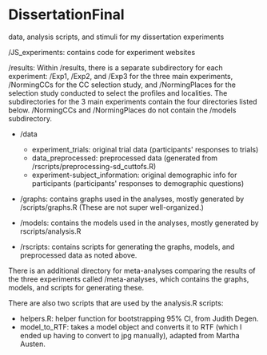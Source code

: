 # DissertationFinal
data, analysis scripts, and stimuli for my dissertation experiments


/JS_experiments: contains code for experiment websites


/results: 
Within /results, there is a separate subdirectory for each experiment: /Exp1, /Exp2, and /Exp3 for the three main experiments, /NormingCCs for the CC selection study, and /NormingPlaces for the selection study conducted to select the profiles and localities.  The subdirectories for the 3 main experiments contain the four directories listed below.  /NormingCCs and /NormingPlaces do not contain the /models subdirectory. 

* /data
  * experiment_trials: original trial data (participants' responses to trials)
  * data_preprocessed: preprocessed data (generated from /rscripts/preprocessing-sd_cuttofs.R) 
  * experiment-subject_information: original demographic info for participants (participants' responses to demographic questions)

* /graphs: contains graphs used in the analyses, mostly generated by /scripts/graphs.R (These are not super well-organized.)

* /models: contains the models used in the analyses, mostly generated by rscripts/analysis.R

* /rscripts: contains scripts for generating the graphs, models, and preprocessed data as noted above.

There is an additional directory for meta-analyses comparing the results of the three experiments called /meta-analyses, which contains the graphs, models, and scripts for generating these.

There are also two scripts that are used by the analysis.R scripts:
* helpers.R: helper function for bootstrapping 95% CI, from Judith Degen. 
* model_to_RTF: takes a model object and converts it to RTF (which I ended up having to convert to jpg manually), adapted from Martha Austen.
